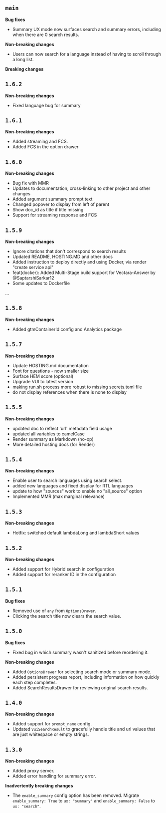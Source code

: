 ## `main`

**Bug fixes**

- Summary UX mode now surfaces search and summary errors, including when there are 0 search results.

**Non-breaking changes**

- Users can now search for a language instead of having to scroll through a long list.

**Breaking changes**

## `1.6.2`

**Non-breaking changes**
- Fixed language bug for summary

## `1.6.1`

**Non-breaking changes**
- Added streaming and FCS.
- Added FCS in the option drawer

## `1.6.0`

**Non-breaking changes**
- Bug fix with MMR
- Updates to documentation, cross-linking to other project and other changes
- Added argument summary prompt text
- Changed popover to display from left of parent
- Show doc_id as title if title missing
- Support for streaming response and FCS

## `1.5.9`

**Non-breaking changes**
- Ignore citations that don't correspond to search results
- Updated README, HOSTING.MD and other docs
- Added instruction to deploy directly and using Docker, via render "create service api"
- feat(docker): Added Multi-Stage build support for Vectara-Answer by @SaptarshiSarkar12
- Some updates to Dockerfile

...
## `1.5.8`

**Non-breaking changes**
- Added gtmContainerId config and Analytics package

## `1.5.7`

**Non-breaking changes**
- Update HOSTING.md documentation
- Font for questions - now smaller size
- Surface HEM score (optional)
- Upgrade VUI to latest version 
- making run.sh process more robust to missing secrets.toml file
- do not display references when there is none to display

## `1.5.5`

**Non-breaking changes**

- updated doc to reflect 'url' metadata field usage
- updated all variables to camelCase
- Render summary as Markdown (no-op)
- More detailed hosting docs (for Render)
  
## `1.5.4`

**Non-breaking changes**

- Enable user to search languages using search select. 
- added new languages and fixed display for RTL languages
- update to how "sources" work to enable no "all_source" option
- Implemented MMR (max marginal relevance)

## `1.5.3`

**Non-breaking changes**

- Hotfix: switched default lambdaLong and lambdaShort values

## `1.5.2`

**Non-breaking changes**

- Added support for Hybrid search in configuration
- Added support for reranker ID in the configuration

## `1.5.1`

**Bug fixes**

- Removed use of `any` from `OptionsDrawer`.
- Clicking the search title now clears the search value.

## `1.5.0`

**Bug fixes**

- Fixed bug in which summary wasn't sanitized before reordering it.

**Non-breaking changes**

- Added `OptionsDrawer` for selecting search mode or summary mode.
- Added persistent progress report, including information on how quickly each step completes.
- Added SearchResultsDrawer for reviewing original search results.

## `1.4.0`

**Non-breaking changes**

- Added support for `prompt_name` config.
- Updated `VuiSearchResult` to gracefully handle title and url values that are just whitespace or empty strings.

## `1.3.0`

**Non-breaking changes**

- Added proxy server.
- Added error handling for summary error.

**Inadvertently breaking changes**

- The `enable_summary` config option has been removed. Migrate `enable_summary: True` to `ux: "summary"`
  and `enable_summary: False` to `ux: "search"`.
